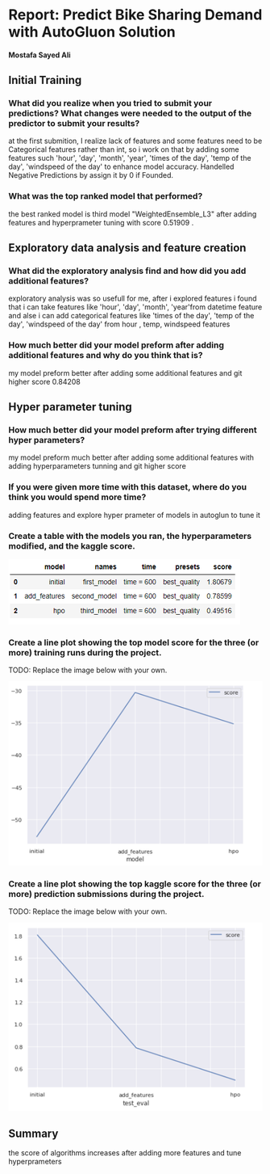 # Report: Predict Bike Sharing Demand with AutoGluon Solution
#### Mostafa Sayed Ali

## Initial Training
### What did you realize when you tried to submit your predictions? What changes were needed to the output of the predictor to submit your results?
at the first submition, I realize lack of features and some features need to be Categorical features rather than int,
so i work on that by adding some features such 'hour', 'day', 'month', 'year', 'times of the day', 'temp of the day', 'windspeed of the day'  to enhance model accuracy.
Handelled Negative Predictions by assign it by 0 if Founded.

### What was the top ranked model that performed?
the best ranked model is third model "WeightedEnsemble_L3" after adding features and hyperprameter tuning with score  0.51909 .
## Exploratory data analysis and feature creation
### What did the exploratory analysis find and how did you add additional features?
exploratory analysis was so usefull for me, after i  explored features i found that i can take features like 'hour', 'day', 'month', 'year'from datetime feature and alse i can add categorical features like 'times of the day', 'temp of the day', 'windspeed of the day' from hour , temp, windspeed features

### How much better did your model preform after adding additional features and why do you think that is?
my model preform better after adding some additional features and git higher score 0.84208

## Hyper parameter tuning
### How much better did your model preform after trying different hyper parameters?
my model preform much better after adding some additional features with adding  hyperparameters tunning and git higher score

### If you were given more time with this dataset, where do you think you would spend more time?
adding features and explore hyper prameter of models in autoglun to tune it

### Create a table with the models you ran, the hyperparameters modified, and the kaggle score.
![models_scores_dataframe.png](models_scores_dataframe.png)

### Create a line plot showing the top model score for the three (or more) training runs during the project.

TODO: Replace the image below with your own.

![model_scores.png](model_scores.png)

### Create a line plot showing the top kaggle score for the three (or more) prediction submissions during the project.

TODO: Replace the image below with your own.

![kaggle_scores.png](kaggle_scores.png)

## Summary
the score of algorithms increases after adding more features and tune hyperprameters
